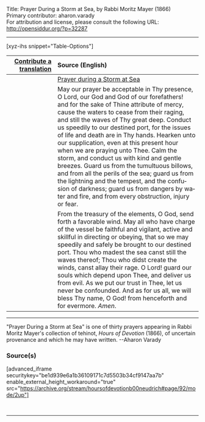 <html>
<head></head>
<body>
Title: Prayer During a Storm at Sea, by Rabbi Moritz Mayer (1866)<br />
Primary contributor: aharon.varady<br />
For attribution and license, please consult the following URL: <a href="http://opensiddur.org/?p=32287">http://opensiddur.org/?p=32287</a>
<p />
<hr />

[xyz-ihs snippet="Table-Options"]<table style="margin-left: auto; margin-right: auto;" class="draggable">
<thead><tr><th id="x" style="text-align: right;"><a href="/translate/" target="_blank" rel="noopener">Contribute a translation</a></th><th style="text-align: left;">Source (English)</th></tr></thead>
<tbody>
<tr><td style="vertical-align:top;" width="25%">
<div class="liturgy" lang="he">

</span></div></td>
 
<td style="vertical-align:top;">
<div class="english" lang="en">
<u>Prayer during a Storm at Sea</u>
</div></td></tr>


<tr><td style="vertical-align:top;">
<div class="liturgy" lang="he">

</span></div></td>
 
<td style="vertical-align:top;">
<div class="english" lang="en">
May our prayer be acceptable in Thy presence, O Lord, our God and God of our forefathers! and for the sake of Thine attribute of mercy, cause the waters to cease from their raging, and still the waves of Thy great deep. Conduct us speedily to our destined port, for the issues of life and death are in Thy hands. Hearken unto our supplication, even at this present hour when we are praying unto Thee. Calm the storm, and conduct us with kind and gentle breezes. Guard us from the tumultuous billows, and from all the perils of the sea; guard us from the lightning and the tempest, and the confusion of darkness; guard us from dangers by water and fire, and from every obstruction, injury or fear.
</div></td></tr>


<tr><td style="vertical-align:top;">
<div class="liturgy" lang="he">

</span></div></td>
 
<td style="vertical-align:top;">
<div class="english" lang="en">
From the treasury of the elements, O God, send forth a favorable wind. May all who have charge of the vessel be faithful and vigilant, active and skillful in directing or obeying, that so we may speedily and safely be brought to our destined port. Thou who madest the sea canst still the waves thereof; Thou who didst create the winds, canst allay their rage. O Lord! guard our souls which depend upon Thee, and deliver us from evil. As we put our trust in Thee, let us never be confounded. And as for us all, we will bless Thy name, O God! from henceforth and for evermore. <em>Amen</em>.
</div></td></tr>
</tbody></table>

<hr />

"Prayer During a Storm at Sea" is one of thirty prayers appearing in Rabbi Moritz Mayer's collection of tehinot, <em>Hours of Devotion</em> (1866), of uncertain provenance and which he may have written. --Aharon Varady

<h3>Source(s)</h3>

[advanced_iframe securitykey="be1d939e6a1b36109171c7d5503b34cf9147aa7b" enable_external_height_workaround="true" src="https://archive.org/stream/hoursofdevotionb00neudrich#page/92/mode/2up"]

&nbsp;

<hr />

&nbsp;
</body>
</html>